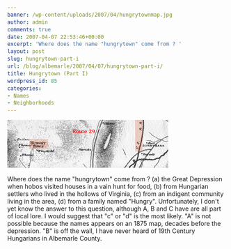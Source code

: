 ```yaml
---
banner: /wp-content/uploads/2007/04/hungrytownmap.jpg
author: admin
comments: true
date: 2007-04-07 22:53:46+00:00
excerpt: 'Where does the name "hungrytown" come from ? '
layout: post
slug: hungrytown-part-i
url: /blog/albemarle/2007/04/07/hungrytown-part-i/
title: Hungrytown (Part I)
wordpress_id: 85
categories:
- Names
- Neighborhoods
---
```




![Hungrytown on the Peyton Map (1875)](/wp-content/uploads/2007/04/hungrytownmap.jpg)

Where does the name "hungrytown" come from ? (a) the Great Depression when hobos visited houses in a vain hunt for food, (b) from Hungarian settlers who lived in the hollows of Virginia, (c) from an indigent community living in the area, (d) from a family named "Hungry". Unfortunately, I don't yet know the answer to this question, although A, B and C have are all part of local lore. I would suggest that "c" or "d" is the most likely. "A" is not possible because the names appears on an 1875 map, decades before the depression. "B" is off the wall, I have never heard of 19th Century Hungarians in Albemarle County.
